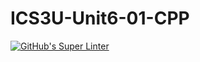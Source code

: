 # ICS3U-Unit6-01-CPP

[![GitHub's Super Linter](https://github.com/Peter-Gemmell/ICS3U-Unit6-01-CPP/workflows/GitHub's%20Super%20Linter/badge.svg)](https://github.com/Peter-Gemmell/ICS3U-Unit6-01-CPP/actions)
